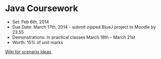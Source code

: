 Java Coursework
===============

* Set: Feb 6th, 2014
* Due Date: March 17th, 2014 - submit zipped BlueJ project to Moodle by 23.55
* Demonstrations: In practical classes March 18th – March 21st
* Worth: 15% of unit marks


[Wiki for scenario ideas](https://github.com/liammann/JavaCoursework/wiki/Initial-Ideas.com/).